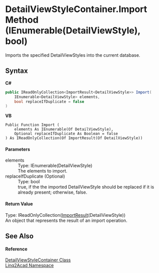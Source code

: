 # DetailViewStyleContainer.Import Method (IEnumerable(DetailViewStyle), bool)
 

Imports the specified DetailViewStyles into the current database.

## Syntax

**C#**<br />
``` C#
public IReadOnlyCollection<ImportResult<DetailViewStyle>> Import(
	IEnumerable<DetailViewStyle> elements,
	bool replaceIfDuplicate = false
)
```

**VB**<br />
``` VB
Public Function Import ( 
	elements As IEnumerable(Of DetailViewStyle),
	Optional replaceIfDuplicate As Boolean = false
) As IReadOnlyCollection(Of ImportResult(Of DetailViewStyle))
```


#### Parameters
<dl><dt>elements</dt><dd>Type: IEnumerable(DetailViewStyle)<br />The elements to import.</dd><dt>replaceIfDuplicate (Optional)</dt><dd>Type: bool<br />true, if the the imported DetailViewStyle should be replaced if it is already present; otherwise, false.</dd></dl>

#### Return Value
Type: IReadOnlyCollection(<a href="T_Linq2Acad_ImportResult_1.md">ImportResult</a>(DetailViewStyle))<br />An object that represents the result of an import operation.

## See Also


#### Reference
<a href="T_Linq2Acad_DetailViewStyleContainer.md">DetailViewStyleContainer Class</a><br /><a href="N_Linq2Acad.md">Linq2Acad Namespace</a><br />
